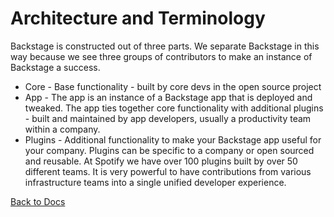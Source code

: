 # Architecture and Terminology

Backstage is constructed out of three parts. We separate Backstage in this way because we see three groups of contributors to make an instance of Backstage a success.

- Core - Base functionality - built by core devs in the open source project
- App - The app is an instance of a Backstage app that is deployed and tweaked. The app ties together core functionality with additional plugins - built and maintained by app developers, usually a productivity team within a company.
- Plugins - Additional functionality to make your Backstage app useful for your company. Plugins can be specific to a company or open sourced and reusable. At Spotify we have over 100 plugins built by over 50 different teams. It is very powerful to have contributions from various infrastructure teams into a single unified developer experience.

[Back to Docs](README.md)

